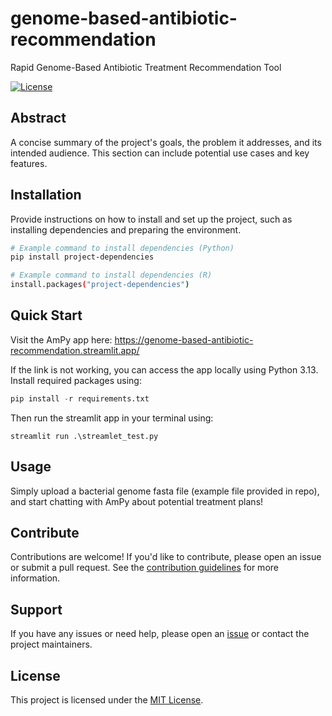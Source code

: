 # genome-based-antibiotic-recommendation

Rapid Genome-Based Antibiotic Treatment Recommendation Tool

[![License](https://img.shields.io/badge/license-MIT-blue.svg)](LICENSE)

## Abstract

A concise summary of the project's goals, the problem it addresses, and its intended audience. This section can include potential use cases and key features.

## Installation

Provide instructions on how to install and set up the project, such as installing dependencies and preparing the environment.

```bash
# Example command to install dependencies (Python)
pip install project-dependencies

# Example command to install dependencies (R)
install.packages("project-dependencies")
```

## Quick Start

Visit the AmPy app here: https://genome-based-antibiotic-recommendation.streamlit.app/

If the link is not working, you can access the app locally using Python 3.13.  
Install required packages using:
```python
pip install -r requirements.txt
```  
Then run the streamlit app in your terminal using:
```
streamlit run .\streamlet_test.py
```  

## Usage

Simply upload a bacterial genome fasta file (example file provided in repo), and start chatting with AmPy about potential treatment plans!

## Contribute

Contributions are welcome! If you'd like to contribute, please open an issue or submit a pull request. See the [contribution guidelines](CONTRIBUTING.md) for more information.

## Support

If you have any issues or need help, please open an [issue](https://github.com/hackbio-ca/demo-project/issues) or contact the project maintainers.

## License

This project is licensed under the [MIT License](LICENSE).
